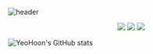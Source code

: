 ![header](https://capsule-render.vercel.app/api?type=waving&color=gradient&height=300&section=header&text=Hi✋&fontSize=70)


<div align="center">
    <img src="https://img.shields.io/badge/Apple-000000?style=flat-square&logo=Apple&logoColor=white"/>
    <img src="https://img.shields.io/badge/Xcode-147EFB?style=flat-square&logo=Xcode&logoColor=white"/>
    <img src="https://img.shields.io/badge/Swift-F05138?style=flat-square&logo=swift&logoColor=white"/>
</div>




![YeoHoon's GitHub stats](https://github-readme-stats.vercel.app/api?username=jangyeohoon&show_icons=true&theme=gruvbox_light)
